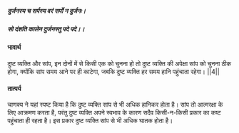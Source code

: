 ##### दुर्जनस्य च सर्पस्य वरं सर्पो न दुर्जनः।
##### सो दंशति कालेन दुर्जनस्तु पदे पदे।। 

#### भावार्थ

दुष्ट व्यक्ति और सांप, इन दोनों में से किसी एक को चुनना हो तो दुष्ट व्यक्ति की अपेक्षा सांप को चुनना ठीक होगा, क्योंकि सांप समय आने पर ही काटेगा, जबकि दुष्ट व्यक्ति हर समय हानि पहुंचाता रहेगा। ||4||

#### तात्पर्य

चाणक्य ने यहां स्पष्ट किया है कि दुष्ट व्यक्ति सांप से भी अधिक हानिकर होता है। सांप तो आत्मरक्षा के लिए आक्रमण करता है, परंतु दुष्ट व्यक्ति अपने स्वभाव के कारण सदैव किसी-न-किसी प्रकार का कष्ट पहुंचाता ही रहता है। इस प्रकार दुष्ट व्यक्ति सांप से भी अधिक घातक होता है।